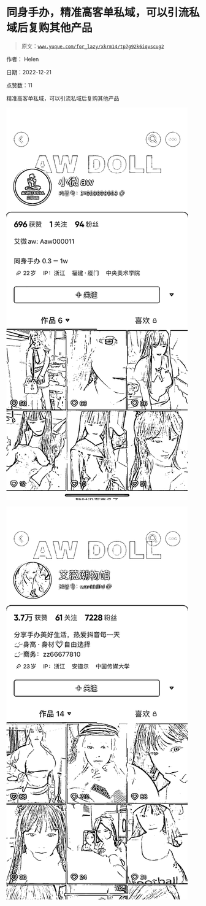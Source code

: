# 同身手办，精准高客单私域，可以引流私域后复购其他产品

> 原文：[`www.yuque.com/for_lazy/xkrm14/tp7g92k6iqvscug2`](https://www.yuque.com/for_lazy/xkrm14/tp7g92k6iqvscug2)

作者： Helen 

日期：2022-12-21 

点赞数：11 

精准高客单私域，可以引流私域后复购其他产品 

![](img/cce2030f994c92a13b53cb020285f2b8.png) 

![](img/1dff3866600d9978dca52ad14202e120.png) 

